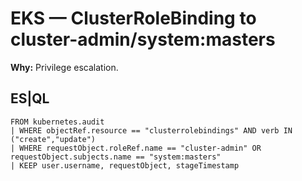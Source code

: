 # EKS — ClusterRoleBinding to cluster-admin/system:masters
**Why:** Privilege escalation.

## ES|QL
```esql
FROM kubernetes.audit
| WHERE objectRef.resource == "clusterrolebindings" AND verb IN ("create","update")
| WHERE requestObject.roleRef.name == "cluster-admin" OR requestObject.subjects.name == "system:masters"
| KEEP user.username, requestObject, stageTimestamp
```
